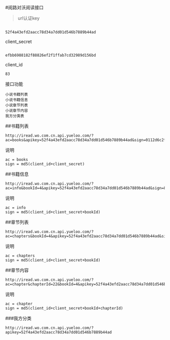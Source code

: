 #阅路对沃阅读接口

>url认证key

```

52f4a43efd2aacc78d34a7dd01d546b7889b44ad

```

client_secret

```

efbb6988182f88826ef2f1ffab7cd32989d156bd

```

client_id

```
83
```

接口功能

``` 
小说书籍列表
小说书籍信息
小说章节列表
小说章节内容
我方分类表

```
##书籍列表

```
http://iread.wo.com.cn.api.yueloo.com/?ac=books&apikey=52f4a43efd2aacc78d34a7dd01d546b7889b44ad&sign=0112d6c2fe4f49da7f4d4c476392cb1e
```

说明

```
ac = books
sign = md5(client_id+client_secret)
```

##书籍信息

```
http://iread.wo.com.cn.api.yueloo.com/?ac=info&bookId=4&apikey=52f4a43efd2aacc78d34a7dd01d546b7889b44ad&sign=886ed859ca2b11f67c435a6a141cce6e
```

说明

```
ac = info
sign = md5(client_id+client_secret+bookId)
```

##章节列表

```
http://iread.wo.com.cn.api.yueloo.com/?ac=chapters&bookId=4&apikey=52f4a43efd2aacc78d34a7dd01d546b7889b44ad&sign=886ed859ca2b11f67c435a6a141cce6e
```

说明

```
ac = chapters
sign = md5(client_id+client_secret+bookId)
```

##章节内容

```
http://iread.wo.com.cn.api.yueloo.com/?ac=chapter&chapterId=22&bookId=4&apikey=52f4a43efd2aacc78d34a7dd01d546b7889b44ad&sign=ea89cd7ff167eeb6f47b02cd5141aad7

```


说明

```
ac = chapter
sign = md5(client_id+client_secret+bookId+chapterId)
```


###我方分类

```
http://iread.wo.com.cn.api.yueloo.com/?apikey=52f4a43efd2aacc78d34a7dd01d546b7889b44ad
```



























